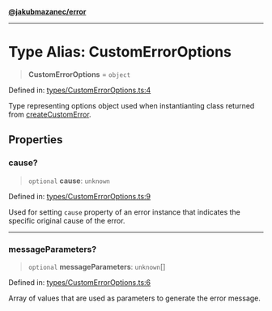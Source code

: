 [**@jakubmazanec/error**](../README.md)

---

# Type Alias: CustomErrorOptions

> **CustomErrorOptions** = `object`

Defined in:
[types/CustomErrorOptions.ts:4](https://github.com/jakubmazanec/tools/blob/d956cf350ae3e6bad1df754a19dfbabb088c1451/packages/error/source/types/CustomErrorOptions.ts#L4)

Type representing options object used when instantianting class returned from
[createCustomError](../functions/createCustomError.md).

## Properties

### cause?

> `optional` **cause**: `unknown`

Defined in:
[types/CustomErrorOptions.ts:9](https://github.com/jakubmazanec/tools/blob/d956cf350ae3e6bad1df754a19dfbabb088c1451/packages/error/source/types/CustomErrorOptions.ts#L9)

Used for setting `cause` property of an error instance that indicates the specific original cause of
the error.

---

### messageParameters?

> `optional` **messageParameters**: `unknown`[]

Defined in:
[types/CustomErrorOptions.ts:6](https://github.com/jakubmazanec/tools/blob/d956cf350ae3e6bad1df754a19dfbabb088c1451/packages/error/source/types/CustomErrorOptions.ts#L6)

Array of values that are used as parameters to generate the error message.
